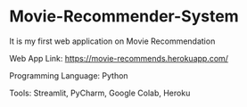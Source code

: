 # Movie-Recommender-System
It is my first web application on Movie Recommendation

Web App Link: https://movie-recommends.herokuapp.com/

Programming Language: Python

Tools: Streamlit, PyCharm, Google Colab, Heroku
